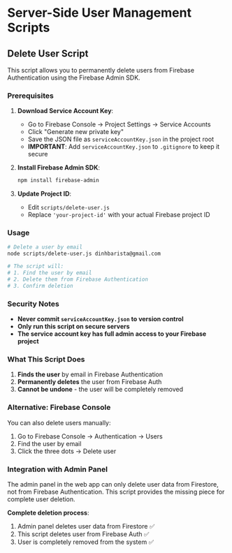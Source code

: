 # Server-Side User Management Scripts

## Delete User Script

This script allows you to permanently delete users from Firebase Authentication using the Firebase Admin SDK.

### Prerequisites

1. **Download Service Account Key**:
   - Go to Firebase Console → Project Settings → Service Accounts
   - Click "Generate new private key"
   - Save the JSON file as `serviceAccountKey.json` in the project root
   - **IMPORTANT**: Add `serviceAccountKey.json` to `.gitignore` to keep it secure

2. **Install Firebase Admin SDK**:
   ```bash
   npm install firebase-admin
   ```

3. **Update Project ID**:
   - Edit `scripts/delete-user.js`
   - Replace `'your-project-id'` with your actual Firebase project ID

### Usage

```bash
# Delete a user by email
node scripts/delete-user.js dinhbarista@gmail.com

# The script will:
# 1. Find the user by email
# 2. Delete them from Firebase Authentication
# 3. Confirm deletion
```

### Security Notes

- **Never commit `serviceAccountKey.json` to version control**
- **Only run this script on secure servers**
- **The service account key has full admin access to your Firebase project**

### What This Script Does

1. **Finds the user** by email in Firebase Authentication
2. **Permanently deletes** the user from Firebase Auth
3. **Cannot be undone** - the user will be completely removed

### Alternative: Firebase Console

You can also delete users manually:
1. Go to Firebase Console → Authentication → Users
2. Find the user by email
3. Click the three dots → Delete user

### Integration with Admin Panel

The admin panel in the web app can only delete user data from Firestore, not from Firebase Authentication. This script provides the missing piece for complete user deletion.

**Complete deletion process**:
1. Admin panel deletes user data from Firestore ✅
2. This script deletes user from Firebase Auth ✅
3. User is completely removed from the system ✅
